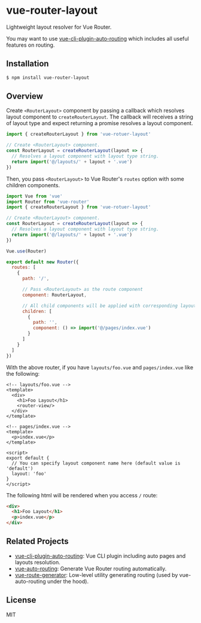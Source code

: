 # vue-router-layout

Lightweight layout resolver for Vue Router.

You may want to use [vue-cli-plugin-auto-routing](https://github.com/ktsn/vue-cli-plugin-auto-routing) which includes all useful features on routing.

## Installation

```bash
$ npm install vue-router-layout
```

## Overview

Create `<RouterLayout>` component by passing a callback which resolves layout component to `createRouterLayout`. The callback will receives a string of layout type and expect returning a promise resolves a layout component.

```js
import { createRouterLayout } from 'vue-rotuer-layout'

// Create <RouterLayout> component.
const RouterLayout = createRouterLayout(layout => {
  // Resolves a layout component with layout type string.
  return import('@/layouts/' + layout + '.vue')
})
```

Then, you pass `<RouterLayout>` to Vue Router's `routes` option with some children components.

```js
import Vue from 'vue'
import Router from 'vue-router'
import { createRouterLayout } from 'vue-rotuer-layout'

// Create <RouterLayout> component.
const RouterLayout = createRouterLayout(layout => {
  // Resolves a layout component with layout type string.
  return import('@/layouts/' + layout + '.vue')
})

Vue.use(Router)

export default new Router({
  routes: [
    {
      path: '/',

      // Pass <RouterLayout> as the route component
      component: RouterLayout,

      // All child components will be applied with corresponding layout component
      children: [
        {
          path: '',
          component: () => import('@/pages/index.vue')
        }
      ]
    }
  ]
})
```

With the above router, if you have `layouts/foo.vue` and `pages/index.vue` like the following:

```vue
<!-- layouts/foo.vue -->
<template>
  <div>
    <h1>Foo Layout</h1>
    <router-view/>
  </div>
</template>
```

```vue
<!-- pages/index.vue -->
<template>
  <p>index.vue</p>
</template>

<script>
export default {
  // You can specify layout component name here (default value is 'default')
  layout: 'foo'
}
</script>
```

The following html will be rendered when you access `/` route:

```html
<div>
  <h1>Foo Layout</h1>
  <p>index.vue</p>
</div>
```

## Related Projects

* [vue-cli-plugin-auto-routing](https://github.com/ktsn/vue-cli-plugin-auto-routing): Vue CLI plugin including auto pages and layouts resolution.
* [vue-auto-routing](https://github.com/ktsn/vue-auto-routing): Generate Vue Router routing automatically.
* [vue-route-generator](https://github.com/ktsn/vue-route-generator): Low-level utility generating routing (used by vue-auto-routing under the hood).


## License

MIT
